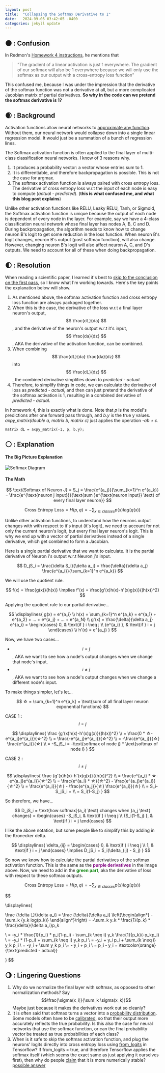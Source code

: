 ```yaml
---
layout: post
title:  "Collapsing the Softmax Derivative to 1"
date:   2024-09-05 03:42:05 -0400
categories: jekyll update
---
```


<script type="text/javascript" async src="https://cdn.jsdelivr.net/npm/mathjax@3/es5/tex-mml-chtml.js"></script>
<link rel="stylesheet" href="/assets/css/styles.css">

## 🌑︎ : Confusion
In Redmon's [Homework 4 instructions][1], he mentions that

> "The gradient of a linear activation is just 1 everywhere. The gradient of our softmax will also be 1 everywhere because we will only use the softmax as our output with a cross-entropy loss function"

This confused me, because I was under the impression that the derivative of the softmax function was not a derivative at all, but a more complicated Jacobian matrix of partial derivatives. **So why in the code can we pretend the softmax derivative is 1?**

## 🌒︎ : Background
Activation functions allow neural networks to [approximate any function][8]. Without them, our neural network would collapse down into a single linear regression model. It would just be a summation of a bunch of regression lines.

The Softmax activation function is often applied to the final layer of multi-class classification neural networks. I know of 3 reasons why.
1. It produces a probability vector: a vector whose entries sum to 1.
2. It is differentiable, and therefore backpropagation is possible. This is not the case for argmax.
3. The softmax activation function is always paired with cross entropy loss. The derivative of cross entropy loss w.r.t the input of each node is easy to compute (*actual - predicted*). (**this is what confused me, and what this blog post explains**)

Unlike other activation functions like RELU, Leaky RELU, Tanh, or Sigmoid, the Softmax activation function is unique because the output of each node is dependent of every node in the layer. For example, say we have a 4-class classification neural network whose final layer has nodes A, B, C and D. During backpropagation, the algorithm needs to know how to change neuron B's logit to get some reduction in the loss function. When neuron B's logit changes, neuron B's output (post softmax function), will also change. However, changing neuron B's logit will also affect neuron A, C, and D's outputs. We need to account for all of these when doing backpropagation.

## 🌓︎ : Resolution
When reading a scientific paper, I learned it's best to [skip to the conclusion on the first pass][7], so I know what I'm working towards. Here's the key points the explanation below will show.

1. As mentioned above, the softmax activation function and cross entropy loss function are always packaged together.
2. When this is the case, the derivative of the loss w.r.t a final layer neuron's output, $$ \frac{dL}{da} $$, and the derivative of the neuron's output w.r.t it's input, $$ \frac{da}{dz} $$, AKA the derivative of the activation function, can be combined.
3. When combining $$ \frac{dL}{da} \frac{da}{dz} $$ into $$ \frac{dL}{dz} $$, the combined derivative simplifies down to *predicted - actual*.
4. Therefore, to simplify things in code, we can calculate the derivative of loss as  *predicted - actual*, and then can just pretend the derivative of the softmax activation is 1, resulting in a combined derivative of *predicted - actual*.

In homework 4, this is exactly what is done. Note that *p* is the model's predictions after one forward pass through, and *b.y* is the true y values. *axpy_matrix(double a, matrix b, matrix c)* just applies the operation *-ab + c*.

```
matrix dL = axpy_matrix(-1, p, b.y);
```

## 🌕︎ : Explanation

#### The Big Picture Explanation

![Softmax Diagram](/assets/images/softmax.svg)

#### The Math

$$
\text{Softmax of Neuron J} =
S_j =
\frac{e^{a_j}}{\sum_{k=1}^n e^{a_k}} =
\frac{e^{\text{neuron j input}}}{\text{sum }e^{\text{neuron input}} \text{ of every final layer neuron}}
$$

$$
\text{Cross Entropy Loss} = H(p,q) = - \sum_{x \in classes} {p(x)log(q(x))}
$$

Unlike other activation functions, to understand how the neurons output changes with with respect to it's input (it's logit), we need to account for not only the current neuron's logit, but every final layer neuron's logit. This is why we end up with a vector of partial derivatives instead of a single derivative, which get combined to form a Jacobian.

Here is a single partial derivative that we want to calculate. It is the partial derivative of Neuron i's output w.r.t Neuron j's input.

$$ D_jS_i = \frac{\delta S_i}{\delta a_j} = \frac{\delta}{\delta a_j} \frac{e^{a_i}}{\sum_{k=1}^n e^{a_k}} $$

We will use the quotient rule.

$$ f(x) = \frac{g(x)}{h(x)} \implies f'(x) = \frac{g'(x)h(x)-h'(x)g(x)}{(h(x))^2} $$

Applying the quotient rule to our partial derivative...

$$
\displaylines{
   g(x) = e^{a_i}
   \\ h(x) = \sum_{k=1}^n e^{a_k} = e^{a_1} + e^{a_2} + ... + e^{a_j}  + ... + e^{a_N}
   \\ g'(x) = \frac{\delta}{\delta a_j} e^{a_i}  =
      \begin{cases}
         0, & \text{if } i \neq j \\
         {e^{a_i} }, & \text{if } i = j
      \end{cases}
   \\ h'(x) = e^{a_j} 
}
$$

Now, we have two cases...
 * $$ i = j $$, AKA we want to see how a node's output changes when we change that node's input.
 * $$ i \neq j $$, AKA we want to see how a node's output changes when we change a different node's input.

To make things simpler, let's let...

 $$ ☆ = \sum_{k=1}^n e^{a_k} = \text{sum of all final layer neuron exponential functions} $$

CASE 1 : $$ i = j $$

$$
\displaylines{
   \frac {g'(x)h(x)-h'(x)g(x)}{(h(x))^2}
   \\ = \frac{0 * ☆-e^{a_j}e^{a_i}}{☆^2}
   \\ = \frac{-e^{a_j}e^{a_i}}{☆^2}
   \\ = -\frac{e^{a_j}}{☆} \frac{e^{a_i}}{☆}
   \\ = -S_jS_i
   = -\text{softmax of node j} * \text{softmax of node i}
}   
$$

CASE 2 : $$ i \neq j $$

$$
\displaylines{
   \frac {g'(x)h(x)-h'(x)g(x)}{(h(x))^2}
   \\ = \frac{e^{a_i} * ☆-e^{a_j}e^{a_i}}{☆^2}
   \\ = \frac{e^{a_i} * ☆}{☆^2} - \frac{e^{a_j}e^{a_i}}{☆^2}
   \\ = \frac{e^{a_i}}{☆} - \frac{e^{a_j}}{☆} \frac{e^{a_i}}{☆}
   \\ = S_i-S_jS_i =
   \\ = S_i(1-S_j)
}
$$

So therefore, we have...

$$
D_jS_i =
\text{how softmax}(a_i) \text{ changes when }a_j \text{ changes} =
\begin{cases}
   -S_jS_i, & \text{if } i \neq j \\
   {S_i(1-S_j) }, & \text{if } i = j
\end{cases}
$$

I like the above notation, but some people like to simplify this by adding in the Kronecker delta.

$$
\displaylines{
   \delta_{ij} =
   \begin{cases}
      0, & \text{if } i \neq j \\
      1, & \text{if } i = j
   \end{cases}
   \implies D_jS_i = S_i(\delta_{ij} - S_j)
}
$$

So now we know how to calculate the partial derivatives of the softmax activation function. This is the same as the <span style="color:purple">**purple derivatives**</span> in the image above. Now, we need to add in the <span style="color:green">**green part**</span>, aka the derivative of loss with respect to these softmax outputs.

$$
\text{Cross Entropy Loss} = H(p,q) = - \sum_{x \in classes} {p(x)log(q(x))}
$$

$$

\displaylines{

   \frac {\delta L}{\delta a_i} =
   \frac {\delta}{\delta a_i}
      \left(\begin{align*}
         - \sum_k {y_k log(p_k)}
      \end{align*}\right) =
   -\sum_k y_k * \frac{1}{p_k} * \frac{\delta}{\delta a_i}p_k

   \\ = -y_i * \frac{1}{p_i} * p_i(1-p_i) - \sum_{k \neq i} y_k \frac{1}{p_k}(-p_kp_i)
   \\ = -y_i * (1-p_i) + \sum_{k \neq i} y_k p_i
   \\ = -y_i + y_i p_i + \sum_{k \neq i} y_k p_i
   \\ = -y_i +  \sum y_k p_i \\= - y_i + p_i
   \\ = p_i - y_i = \textcolor{orange}{\text{predicted - actual}}

}
$$

## 🌖︎ : Lingering Questions
1. Why do we normalize the final layer with softmax, as opposed to other normalization methods? Say $$\frac{\sigma(x_i)}{\sum_k \sigma(x_k)}$$ Maybe just because it makes the derivatives work out so cleanly?
2. It is often said that softmax turns a vector into a [probability distribution][2]. Some models often have to be [calibrated][3], so that their output more accurately reflects the true probability. Is this also the case for neural networks that use the softmax function, or can the final probability vector be treated as true probabilities of each class?
3. When is it safe to skip the softmax activation function, and plug the neurons' logits directly into cross entropy loss using [from_logits][4] in Tensorflow? If from_logits = true, and therefore Tensorflow applies the softmax itself (which seems the exact same as just applying it ourselves first), then why do people [claim][5] that it is more numerically stable? [possible answer][6]

<!-- links -->
[1]: https://github.com/pjreddie/vision-hw4
[2]: https://en.wikipedia.org/wiki/Softmax_function
[3]: https://scikit-learn.org/stable/modules/calibration.html
[4]: https://www.tensorflow.org/api_docs/python/tf/keras/losses/BinaryCrossentropy
[5]: https://datascience.stackexchange.com/questions/73093/what-does-from-logits-true-do-in-sparsecategoricalcrossentropy-loss-function
[6]: https://stackoverflow.com/questions/34907657/scale-the-loss-value-according-to-badness-in-caffe/34917052#34917052
[7]: https://www.cs.cornell.edu/~stanleycelestin/HowtoReadPaper.pdf
[8]: https://en.wikipedia.org/wiki/Universal_approximation_theorem